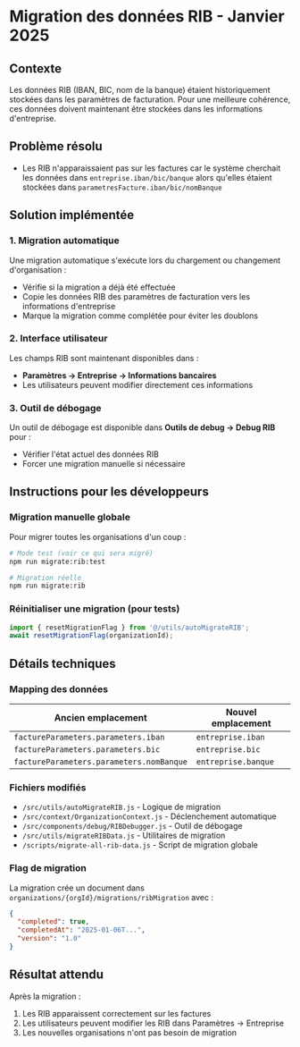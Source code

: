 # Migration des données RIB - Janvier 2025

## Contexte

Les données RIB (IBAN, BIC, nom de la banque) étaient historiquement stockées dans les paramètres de facturation. Pour une meilleure cohérence, ces données doivent maintenant être stockées dans les informations d'entreprise.

## Problème résolu

- Les RIB n'apparaissaient pas sur les factures car le système cherchait les données dans `entreprise.iban/bic/banque` alors qu'elles étaient stockées dans `parametresFacture.iban/bic/nomBanque`

## Solution implémentée

### 1. Migration automatique

Une migration automatique s'exécute lors du chargement ou changement d'organisation :
- Vérifie si la migration a déjà été effectuée
- Copie les données RIB des paramètres de facturation vers les informations d'entreprise
- Marque la migration comme complétée pour éviter les doublons

### 2. Interface utilisateur

Les champs RIB sont maintenant disponibles dans :
- **Paramètres → Entreprise → Informations bancaires**
- Les utilisateurs peuvent modifier directement ces informations

### 3. Outil de débogage

Un outil de débogage est disponible dans **Outils de debug → Debug RIB** pour :
- Vérifier l'état actuel des données RIB
- Forcer une migration manuelle si nécessaire

## Instructions pour les développeurs

### Migration manuelle globale

Pour migrer toutes les organisations d'un coup :

```bash
# Mode test (voir ce qui sera migré)
npm run migrate:rib:test

# Migration réelle
npm run migrate:rib
```

### Réinitialiser une migration (pour tests)

```javascript
import { resetMigrationFlag } from '@/utils/autoMigrateRIB';
await resetMigrationFlag(organizationId);
```

## Détails techniques

### Mapping des données

| Ancien emplacement | Nouvel emplacement |
|-------------------|-------------------|
| `factureParameters.parameters.iban` | `entreprise.iban` |
| `factureParameters.parameters.bic` | `entreprise.bic` |
| `factureParameters.parameters.nomBanque` | `entreprise.banque` |

### Fichiers modifiés

- `/src/utils/autoMigrateRIB.js` - Logique de migration
- `/src/context/OrganizationContext.js` - Déclenchement automatique
- `/src/components/debug/RIBDebugger.js` - Outil de débogage
- `/src/utils/migrateRIBData.js` - Utilitaires de migration
- `/scripts/migrate-all-rib-data.js` - Script de migration globale

### Flag de migration

La migration crée un document dans `organizations/{orgId}/migrations/ribMigration` avec :
```json
{
  "completed": true,
  "completedAt": "2025-01-06T...",
  "version": "1.0"
}
```

## Résultat attendu

Après la migration :
1. Les RIB apparaissent correctement sur les factures
2. Les utilisateurs peuvent modifier les RIB dans Paramètres → Entreprise
3. Les nouvelles organisations n'ont pas besoin de migration